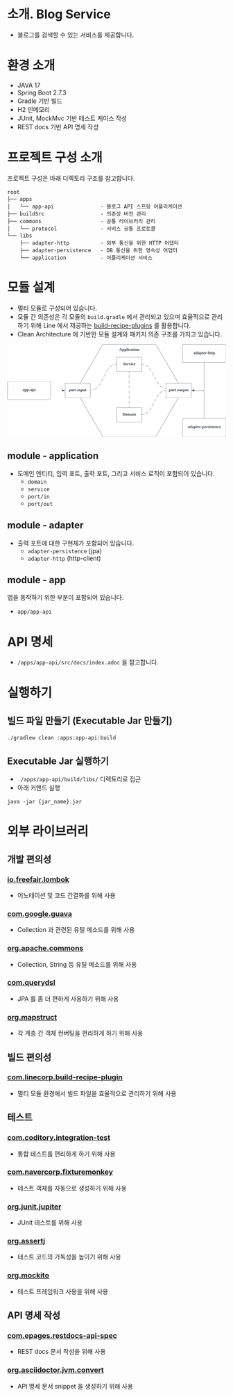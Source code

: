 # 소개. Blog Service

- 블로그를 검색할 수 있는 서비스를 제공합니다.

# 환경 소개

- JAVA 17
- Spring Boot 2.7.3
- Gradle 기반 빌드
- H2 인메모리
- JUnit, MockMvc 기반 테스트 케이스 작성
- REST docs 기반 API 명세 작성

# 프로젝트 구성 소개

프로젝트 구성은 아래 디렉토리 구조를 참고합니다.

```
root
├── apps                  
│   └── app-api               - 블로그 API 스프링 어플리케이션
├── buildSrc                  - 의존성 버전 관리
├── commons                   - 공통 라이브러리 관리
│   └── protocol              - 서비스 공통 프로토콜
└── libs
    ├── adapter-http          - 외부 통신을 위한 HTTP 어댑터
    ├── adapter-persistence   - DB 통신을 위한 영속성 어댑터
    └── application           - 어플리케이션 서비스
```

# 모듈 설계

- 멀티 모듈로 구성되어 있습니다.
- 모듈 간 의존성은 각 모듈의 `build.gradle` 에서 관리되고 있으며 효율적으로 관리하기 위해 Line 에서 제공하는 [build-recipe-plugins](https://github.com/line/gradle-multi-project-support) 를 활용합니다. 
- Clean Architecture 에 기반한 모듈 설계와 패키지 의존 구조를 가지고 있습니다.

![module structure](assets/module_structure.png)

## module - application
- 도메인 엔티티, 입력 포트, 출력 포트, 그리고 서비스 로직이 포함되어 있습니다.
  - `domain`
  - `service`
  - `port/in`
  - `port/out`

## module - adapter

- 출력 포트에 대한 구현체가 포함되어 있습니다. 
  - `adapter-persistence` (jpa)
  - `adapter-http` (http-client)

## module - app

앱을 동작하기 위한 부분이 포함되어 있습니다.
- `app/app-api`

# API 명세
- `/apps/app-api/src/docs/index.adoc` 을 참고합니다.

# 실행하기
## 빌드 파일 만들기 (Executable Jar 만들기)
```
./gradlew clean :apps:app-api:build
```

## Executable Jar 실행하기
- `./apps/app-api/build/libs/` 디렉토리로 접근
- 아래 커맨드 실행
```
java -jar {jar_name}.jar
```

# 외부 라이브러리
## 개발 편의성
### [io.freefair.lombok](https://plugins.gradle.org/plugin/io.freefair.lombok)
- 어노테이션 및 코드 간결화를 위해 사용

### [com.google.guava](https://github.com/google/guava)
- Collection 과 관련된 유틸 메소드를 위해 사용

### [org.apache.commons](https://commons.apache.org/)
- Collection, String 등 유틸 메소드를 위해 사용

### [com.querydsl](http://querydsl.com/releases.html)
- JPA 를 좀 더 편하게 사용하기 위해 사용

### [org.mapstruct](https://mapstruct.org)
- 각 계층 간 객체 컨버팅을 편리하게 하기 위해 사용

## 빌드 편의성 
### [com.linecorp.build-recipe-plugin](https://plugins.gradle.org/plugin/com.linecorp.build-recipe-plugin)
- 멀티 모듈 환경에서 빌드 파일을 효율적으로 관리하기 위해 사용

## 테스트
### [com.coditory.integration-test](https://github.com/coditory/gradle-integration-test-plugin)
- 통합 테스트를 편리하게 하기 위해 사용

### [com.navercorp.fixturemonkey](https://naver.github.io/fixture-monkey/)
- 테스트 객체를 자동으로 생성하기 위해 사용 

### [org.junit.jupiter](https://junit.org/junit5/docs/current/user-guide/)
- JUnit 테스트를 위해 사용

### [org.assertj](https://mvnrepository.com/artifact/org.assertj/assertj-core)
- 테스트 코드의 가독성을 높이기 위해 사용

### [org.mockito](https://mvnrepository.com/artifact/org.mockito)
- 테스트 프레임워크 사용을 위해 사용

## API 명세 작성
### [com.epages.restdocs-api-spec](https://plugins.gradle.org/plugin/com.epages.restdocs-api-spec)
- REST docs 문서 작성을 위해 사용

### [org.asciidoctor.jvm.convert](https://asciidoctor.org/docs/asciidoctor-gradle-plugin/)
- API 명세 문서 snippet 을 생성하기 위해 사용
